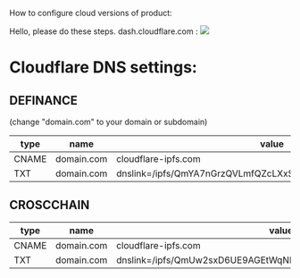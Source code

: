 How to configure cloud versions of product: 

Hello, please do these steps. dash.cloudflare.com : 
![](https://onout.org/images/chrome_TA893FIgwGieMrDeALvyksY6xiEsbEY5.png)

# Cloudflare DNS settings:

## DEFINANCE  

(change "domain.com" to your domain or subdomain)

| type | name | value |
| ---- | ---- | ---- |
| CNAME | domain.com | 	cloudflare-ipfs.com |
| TXT | domain.com | dnslink=/ipfs/QmYA7nGrzQVLmfQZcLXxSzBpXCuoun8eazAoxnAGn8E8aj |

  
## CROSCCHAIN 

| type | name | value |
| ---- | ---- | ---- |
| CNAME | domain.com | 	cloudflare-ipfs.com |
| TXT | domain.com | dnslink=/ipfs/QmUw2sxD6UE9AGEtWqNFXwLMUqps8NDTgnbuavoWQYQ2Ni |
